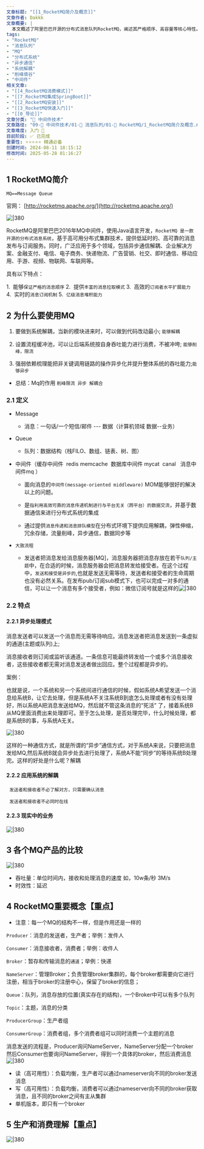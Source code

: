 ```yaml
---
文章标题: "[[1_RocketMQ简介及概念]]" 
文章作者: Dakkk
文章概要: |
  本文概述了阿里巴巴开源的分布式消息队列RocketMQ，阐述其严格顺序、高容量等核心特性。文章强调MQ在系统解耦、削峰、异步处理中的核心作用，并详细解释了RocketMQ的Producer、Consumer、Broker、NameServer等核心组件及运作原理。
tags:
- "RocketMQ"
- "消息队列"
- "MQ"
- "分布式系统"
- "异步通信"
- "系统解耦"
- "削峰填谷"
- "中间件"
相关文章:
- "[[4_RocketMQ消费模式]]"
- "[[7_RocketMQ集成SpringBoot]]"
- "[[2_RocketMQ安装]]"
- "[[3_RocketMQ快速入门]]"
- "[[0_导论]]"
文章分类: "🔬 中间件技术"
文章路径: "09-🔬 中间件技术/01-📨 消息队列/01-🚀 RocketMQ/1_RocketMQ简介及概念.md"
文章难度: 入门 🌱
目前阶段: ✅ 已完成
重要性: ⭐⭐⭐⭐⭐ 精通必备
创建时间: 2024-08-11 18:15:12
修改时间: 2025-05-28 01:16:27
---
```


## 1 RocketMQ简介

`MQ==Message Queue`

官网： [http://rocketmq.apache.org/](http://rocketmq.apache.org/)

![|380](https://my-obsidian-image.oss-cn-guangzhou.aliyuncs.com/2024/04/29df6c916bc3d0e44f2070a0a9344756.png)

RocketMQ是阿里巴巴2016年MQ中间件，使用Java语言开发，`RocketMQ 是一款开源的分布式消息系统`，基于高可用分布式集群技术，提供低延时的、高可靠的消息发布与订阅服务。同时，广泛应用于多个领域，包括异步通信解耦、企业解决方案、金融支付、电信、电子商务、快递物流、广告营销、社交、即时通信、移动应用、手游、视频、物联网、车联网等。

具有以下特点：

1.  能够`保证严格的消息顺序`
2.  提供`丰富的消息拉取模式`
3.  高效的`订阅者水平扩展能力`
4.  实时的`消息订阅机制`
5.  `亿级消息堆积能力`

## 2 为什么要使用MQ

1. 要做到系统解耦，当新的模块进来时，可以做到代码改动最小; `能够解耦`

2. 设置流程缓冲池，可以让后端系统按自身吞吐能力进行消费，不被冲垮; `能够削峰，限流`

3. 强弱依赖梳理能把非关键调用链路的操作异步化并提升整体系统的吞吐能力;`能够异步`

- 总结：Mq的作用 `削峰限流 异步 解耦合`
### 2.1 定义

- Message
	- 消息：一句话/一个短信/邮件  ---  数据（计算机领域 数据--业务）

- Queue
	- 队列：数据结构（栈FILO、数组、链表、树、图）

- 中间件（缓存中间件  redis memcache  数据库中间件 mycat  canal   消息中间件mq ）

	- 面向消息的`中间件(message-oriented middleware)` MOM能够很好的解决以上的问题。

	- 是`指利用高效可靠的消息传递机制进行与平台无关（跨平台）的数据交流`，并基于数据通信来进行分布式系统的集成

	- 通过提供`消息传递和消息排队模型`在分布式环境下提供应用解耦，弹性伸缩，冗余存储，流量削峰，异步通信，数据同步等

- `大致流程`

	- 发送者把消息发给消息服务器[MQ]，消息服务器把消息存放在若干`队列/主题`中，在合适的时候，消息服务器会把消息转发给接受者。在这个过程中，`发送和接受是异步的`,也就是发送无需等待，发送者和接受者的生命周期也没有必然关系。在发布pub/订阅sub模式下，也可以完成一对多的通信，可以让一个消息有多个接受者，例如：微信订阅号就是这样的![|380](https://my-obsidian-image.oss-cn-guangzhou.aliyuncs.com/2024/04/7491a41a3fb8963525809b3f4e9621c1.png)

### 2.2 特点

#### 2.2.1 异步处理模式

消息发送者可以发送一个消息而无需等待响应。消息发送者把消息发送到一条虚拟的通道(主题或队列)上;

消息接收者则订阅或监听该通道。一条信息可能最终转发给一个或多个消息接收者，这些接收者都无需对消息发送者做出回应。整个过程都是异步的。

案例：

也就是说，一个系统和另一个系统间进行通信的时候，假如系统A希望发送一个消息给系统B，让它去处理，但是系统A不关注系统B到底怎么处理或者有没有处理好，所以系统A把消息发送给MQ，然后就不管这条消息的“死活” 了，接着系统B从MQ里面消费出来处理即可。至于怎么处理，是否处理完毕，什么时候处理，都是系统B的事，与系统A无关。

![|380](https://my-obsidian-image.oss-cn-guangzhou.aliyuncs.com/2024/04/942b488d24294e4ef2e24b344d0060b5.png)

这样的一种通信方式，就是所谓的“异步”通信方式，对于系统A来说，只要把消息发给MQ,然后系统B就会异步处去进行处理了，系统A不能“同步”的等待系统B处理完。这样的好处是什么呢？解耦
#### 2.2.2 应用系统的解耦

  `发送者和接收者不必了解对方，只需要确认消息`

  `发送者和接收者不必同时在线`
#### 2.2.3 现实中的业务

![|380](https://my-obsidian-image.oss-cn-guangzhou.aliyuncs.com/2024/04/5ea4c845306885cdba991e607182af2f.png)

## 3 各个MQ产品的比较

![|380](https://my-obsidian-image.oss-cn-guangzhou.aliyuncs.com/2024/04/d29d6fb2980eba8a71e1c4de48f41efa.png)

- 吞吐量：单位时间内，接收和处理消息的速度 如，10w条/秒 3M/s
- 时效性：延迟

## 4 RocketMQ重要概念【重点】

- 注意：每一个MQ的结构不一样，但是作用还是一样的

`Producer`：消息的发送者，生产者；举例：发件人

`Consumer`：消息接收者，消费者；举例：收件人

`Broker`：暂存和传输消息的`通道`；举例：快递

`NameServer`：管理Broker；负责管理broker集群的，每个broker都需要向它进行注册，相当于broker的注册中心，保留了broker的信息；

`Queue`：队列，消息存放的位置(真实存在的结构)，一个Broker中可以有多个队列

`Topic`：主题，消息的分类

`ProducerGroup`：生产者组

`ConsumerGroup`：消费者组，多个消费者组可以同时消费一个主题的消息

消息发送的流程是，Producer询问NameServer，NameServer分配一个broker 然后Consumer也要询问NameServer，得到一个具体的broker，然后消费消息![|380](https://my-obsidian-image.oss-cn-guangzhou.aliyuncs.com/2024/04/90616caad9e0c7e168fc020ebc6edae9.png)

- 读（高可用性）：负载均衡，生产者可以通过nameserver向不同的broker发送消息
- 写（高可用性）：负载均衡，消费者可以通过nameserver向不同的broker获取消息，且不同的broker之间有主从集群
- 单机版本，即只有一个broker
## 5 生产和消费理解【重点】

![|380](https://my-obsidian-image.oss-cn-guangzhou.aliyuncs.com/2024/04/5efa7ecd6e6e11c92fee071d3404ee7f.png)
